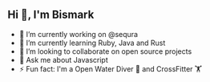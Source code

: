 ## Hi :wave:, I'm Bismark

- 🔭 I’m currently working on @sequra
- 🌱 I’m currently learning Ruby, Java and Rust
- 👯 I’m looking to collaborate on open source projects
- 💬 Ask me about Javascript
- ⚡ Fun fact: I'm a Open Water Diver 🤿 and CrossFitter 🏋️


